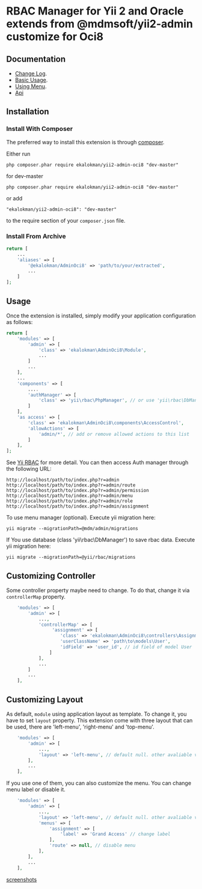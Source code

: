 RBAC Manager for Yii 2 and Oracle extends from @mdmsoft/yii2-admin customize for Oci8
=====================================================================================

Documentation
-----
- [Change Log](CHANGELOG.md).
- [Basic Usage](docs/guide/basic-usage.md).
- [Using Menu](docs/guide/using-menu.md).
- [Api](http://mdmsoft.github.io/yii2-admin/index.html)

Installation
------------

### Install With Composer

The preferred way to install this extension is through [composer](http://getcomposer.org/download/).

Either run

```
php composer.phar require ekalokman/yii2-admin-oci8 "dev-master"
```

for dev-master

```
php composer.phar require ekalokman/yii2-admin-oci8 "dev-master"
```

or add

```
"ekalokman/yii2-admin-oci8": "dev-master"
```

to the require section of your `composer.json` file.

### Install From Archive



```php
return [
    ...
    'aliases' => [
        '@ekalokman/AdminOci8' => 'path/to/your/extracted',
        ...
    ]
];
```

Usage
-----

Once the extension is installed, simply modify your application configuration as follows:

```php
return [
	'modules' => [
		'admin' => [
			'class' => 'ekalokman\AdminOci8\Module',
            ...
		]
		...
	],
	...
	'components' => [
		....
		'authManager' => [
			'class' => 'yii\rbac\PhpManager', // or use 'yii\rbac\DbManager'
		]
	],
    'as access' => [
        'class' => 'ekalokman\AdminOci8\components\AccessControl',
		'allowActions' => [
			'admin/*', // add or remove allowed actions to this list
		]
    ],
];
```
See [Yii RBAC](http://www.yiiframework.com/doc-2.0/guide-security-authorization.html#role-based-access-control-rbac) for more detail.
You can then access Auth manager through the following URL:

```
http://localhost/path/to/index.php?r=admin
http://localhost/path/to/index.php?r=admin/route
http://localhost/path/to/index.php?r=admin/permission
http://localhost/path/to/index.php?r=admin/menu
http://localhost/path/to/index.php?r=admin/role
http://localhost/path/to/index.php?r=admin/assignment
```

To use menu manager (optional). Execute yii migration here:
```
yii migrate --migrationPath=@mdm/admin/migrations
```

If You use database (class 'yii\rbac\DbManager') to save rbac data. Execute yii migration here:
```
yii migrate --migrationPath=@yii/rbac/migrations
```

Customizing Controller
----------------------
Some controller property maybe need to change. To do that, change it via `controllerMap` property.

```php
	'modules' => [
		'admin' => [
			...,
            'controllerMap' => [
                 'assignment' => [
                    'class' => 'ekalokman\AdminOci8\controllers\AssignmentController',
                    'userClassName' => 'path\to\models\User',
                    'idField' => 'user_id', // id field of model User
                ]
            ],
            ...
		]
		...
	],

```

Customizing Layout
------------------
As default, `module` using application layout as template. To change it, you have to set `layout` property.
This extension come with three layout that can be used, there are 'left-menu', 'right-menu' and 'top-menu'.

```php
	'modules' => [
		'admin' => [
			...,
            'layout' => 'left-menu', // default null. other avaliable value 'right-menu' and 'top-menu'
        ],
        ...
    ],
```

If you use one of them, you can also customize the menu. You can change menu label or disable it.

```php
	'modules' => [
		'admin' => [
			...,
            'layout' => 'left-menu', // default null. other avaliable value 'right-menu' and 'top-menu'
            'menus' => [
                'assignment' => [
                    'label' => 'Grand Access' // change label
                ],
                'route' => null, // disable menu
            ],
        ],
        ...
    ],
```

[screenshots](https://picasaweb.google.com/105012704576561549351/Yii2Admin?authuser=0&feat=directlink)
